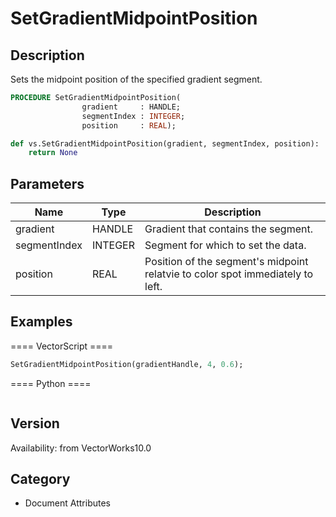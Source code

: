 # SetGradientMidpointPosition

## Description
Sets the midpoint position of the specified gradient segment.

```pascal
PROCEDURE SetGradientMidpointPosition(
				gradient     : HANDLE;
				segmentIndex : INTEGER;
				position     : REAL);
```

```python
def vs.SetGradientMidpointPosition(gradient, segmentIndex, position):
    return None
```

## Parameters
|Name|Type|Description|
|---|---|---|
|gradient|HANDLE|Gradient that contains the segment.|
|segmentIndex|INTEGER|Segment for which to set the data.|(segment indexes begin with 1)|
|position|REAL|Position of the segment's midpoint relatvie to color spot immediately to left.|(position &gt;= 0.0 and position &lt;= 1.0)|

## Examples
==== VectorScript ====
```pascal
SetGradientMidpointPosition(gradientHandle, 4, 0.6);
```
==== Python ====
```python

```

## Version
Availability: from VectorWorks10.0

## Category
* Document Attributes

